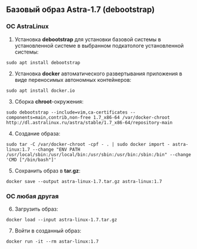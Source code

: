 ## Базовый образ Astra-1.7 (debootstrap)
### ОС AstraLinux
1. Установка **debootstrap**  для установки базовой системы в установленной системе в выбранном подкатологе установленной системы:
~~~
sudo apt install debootstrap
~~~
2. Установка **docker** автоматического развертывания приложения в виде переносимых автономных контейнеров:
~~~
sudo apt install docker.io
~~~
3. Сборка **chroot**-окружения:
~~~
sudo debootstrap --include=vim,ca-certificates --components=main,contrib,non-free 1.7_x86-64 /var/docker-chroot http://dl.astralinux.ru/astra/stable/1.7_x86-64/repository-main
~~~
4. Создание образа:
~~~
sudo tar -C /var/docker-chroot -cpf - . | sudo docker import - astra-linux:1.7 --change "ENV PATH /usr/local/sbin:/usr/local/bin:/usr/sbin:/usr/bin:/sbin:/bin" --change 'CMD ["/bin/bash"]'
~~~
5. Сохранить образ в **tar.gz**:
~~~
docker save --output astra-linux-1.7.tar.gz astra-linux:1.7
~~~
### OC любая другая
6. Загрузить образ:
~~~
docker load --input astra-linux-1.7.tar.gz
~~~
7. Войти в созданный образ:
~~~
docker run -it --rm astar-linux:1.7
~~~
